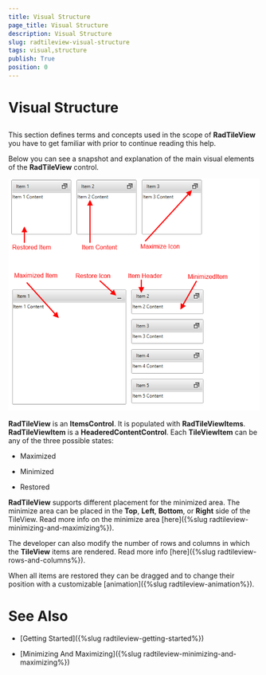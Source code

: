 ```yaml
---
title: Visual Structure
page_title: Visual Structure
description: Visual Structure
slug: radtileview-visual-structure
tags: visual,structure
publish: True
position: 0
---
```


# Visual Structure



## 

This section defines terms and concepts used in the scope of __RadTileView__ you have to get familiar 
        with prior to continue reading this help.

Below you can see a snapshot and explanation of the main visual elements of the __RadTileView__ control.

![tileview visuals](images/tileview_visuals.png)

__RadTileView__ is an __ItemsControl__. It is populated with 
          __RadTileViewItems__. __RadTileViewItem__ is a 
          __HeaderedContentControl__. Each __TileViewItem__ can be any of the three possible 
          states:

* Maximized

* Minimized

* Restored

__RadTileView__ supports different placement for the minimized area. The minimize area can be placed in 
          the __Top__, __Left__, __Bottom__, or __Right__
          side of the TileView. Read more info on the minimize area [here]({%slug radtileview-minimizing-and-maximizing%}).

The developer can also modify the number of rows and columns in which the __TileView__ items are rendered. Read more info 
        [here]({%slug radtileview-rows-and-columns%}).

When all items are restored they can be dragged and to change their position with a customizable 
        [animation]({%slug radtileview-animation%}).

# See Also

 * [Getting Started]({%slug radtileview-getting-started%})

 * [Minimizing And Maximizing]({%slug radtileview-minimizing-and-maximizing%})
